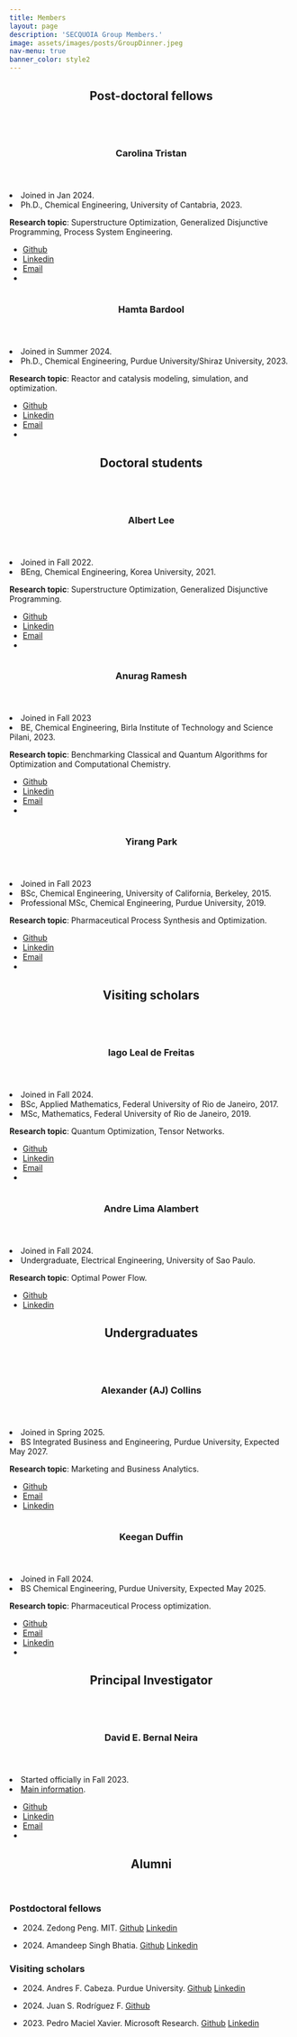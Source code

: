 ```yaml
---
title: Members
layout: page
description: 'SECQUOIA Group Members.'
image: assets/images/posts/GroupDinner.jpeg
nav-menu: true
banner_color: style2
---
```


<!-- markdownlint-disable MD033 -->

<!-- Embedding Font Awesome for ORCID icon -->
<style>
@import url('https://cdnjs.cloudflare.com/ajax/libs/font-awesome/5.15.4/css/all.min.css');
</style>

<!-- Main -->
<div id="main">

<!-- 1 -->
<section id="one">
 <div class="inner">
  <header class="major">
   <h2>Post-doctoral fellows</h2>
  </header>
 </div>
</section>

<!-- 1.1 -->

<!-- 1.2 -->
<section id="one-two" class="spotlights">
    <section>
     <a class="image">
      <img src="assets/images/members/CarolinaTristan.jpg" alt="" data-position="center center" />
     </a>
     <div class="content">
      <div class="inner">
       <header class="major">
        <h3>Carolina Tristan</h3>
       </header>
       <li>Joined in Jan 2024.</li>
       <li>Ph.D., Chemical Engineering, University of Cantabria, 2023.</li>
                   <p><b>Research topic</b>: Superstructure Optimization, Generalized Disjunctive Programming, Process System Engineering.</p>
      <!-- <h4>Icons</h4> -->
    <ul class="icons">
     <li><a href="https://github.com/tristantc" class="icon fa-github"><span class="label">Github</span></a></li>
           <li><a href="https://www.linkedin.com/in/carolina-trist%C3%A1n-teja-3533582b4/" class="icon fa-linkedin"><span class="label">Linkedin</span></a></li>
     <li><a href="mailto:ctristan@purdue.edu" class="icon fa-envelope"><span class="label">Email</span></a></li>
     <li><a href="https://orcid.org/0000-0002-6381-5958" class="fab fa-orcid" style="text-decoration: none; border: none;"><span class="label"></span></a></li>
    </ul>
     </div>
    </div>
   </section>
</section>

<section id="two" class="spotlights">
    <section>
     <a href="generic.html" class="image">
      <img src="assets/images/members/HamtaBardool.jpg" alt="" data-position="center center" />
     </a>
     <div class="content">
      <div class="inner">
       <header class="major">
        <h3>Hamta Bardool</h3>
       </header>
       <li>Joined in Summer 2024.</li>
       <li>Ph.D., Chemical Engineering, Purdue University/Shiraz University, 2023.</li>
                   <p><b>Research topic</b>: Reactor and catalysis modeling, simulation, and optimization.</p>
      <!-- <h4>Icons</h4> -->
    <ul class="icons">
     <li><a href="https://github.com/Hamtabardool" class="icon fa-github"><span class="label">Github</span></a></li>
           <li><a href="https://www.linkedin.com/in/hamta-bardool-6ba418116/" class="icon fa-linkedin"><span class="label">Linkedin</span></a></li>
     <li><a href="mailto:hbardool@purdue.edu" class="icon fa-envelope"><span class="label">Email</span></a></li>
     <li><a href="https://orcid.org/0000-0002-6834-4913" class="fab fa-orcid" style="text-decoration: none; border: none;"><span class="label"></span></a></li>
    </ul>
     </div>
    </div>
   </section>
</section>

<!-- Three -->
<section id="three">
 <div class="inner">
  <header class="major">
   <h2>Doctoral students</h2>
  </header>
 </div>
</section>

<!-- 2.1 -->
<section id="two-one" class="spotlights">
 <section>
  <a class="image">
   <img src="assets/images/members/AlbertJoonLee.jpg" alt="" data-position="center center" />
  </a>
  <div class="content">
   <div class="inner">
    <header class="major">
     <h3>Albert Lee</h3>
    </header>
    <li>Joined in Fall 2022.</li>
    <li>BEng, Chemical Engineering, Korea University, 2021.</li>
    <p><b>Research topic</b>: Superstructure Optimization, Generalized Disjunctive Programming.</p>
    <ul class="icons">
     <li><a href="https://github.com/AlbertLee125" class="icon fa-github"><span class="label">Github</span></a></li>
     <li><a href="https://www.linkedin.com/in/albert-lee-45570a24b/" class="icon fa-linkedin"><span class="label">Linkedin</span></a></li>
    <li><a href="mailto:lee4382@purdue.edu" class="icon fa-envelope"><span class="label">Email</span></a></li>
    <li><a href="https://orcid.org/0000-0002-4474-3266" class="fab fa-orcid" style="text-decoration: none; border: none;"><span class="label"></span></a></li>
    </ul>
   </div>
  </div>
 </section>
</section>

<!-- 2.2 -->
<section id="two-two" class="spotlights">
 <section>
  <a class="image">
   <img src="assets/images/members/Anurag_Ramesh.jpeg" alt="" data-position="center center" />
  </a>
  <div class="content">
   <div class="inner">
    <header class="major">
     <h3>Anurag Ramesh</h3>
    </header>
    <li>Joined in Fall 2023</li>
    <li>BE, Chemical Engineering, Birla Institute of Technology and Science Pilani, 2023.</li>
    <p><b>Research topic</b>: Benchmarking Classical and Quantum Algorithms for Optimization and Computational Chemistry.</p>
    <ul class="icons">
     <li><a href="https://github.com/anurag-r20" class="icon fa-github"><span class="label">Github</span></a></li>
     <li><a href="https://www.linkedin.com/in/anuragr20" class="icon fa-linkedin"><span class="label">Linkedin</span></a></li>
    <li><a href="mailto:rames102@purdue.edu" class="icon fa-envelope"><span class="label">Email</span></a></li>
    <li><a href="https://orcid.org/0009-0001-8360-8614" class="fab fa-orcid" style="text-decoration: none; border: none;"><span class="label"></span></a></li>
    </ul>
   </div>
  </div>
 </section>
</section>

<!-- 2.3 -->
<section id="two-three" class="spotlights">
 <section>
  <a class="image">
   <img src="assets/images/members/Yirang-Park.jpg" alt="" data-position="center center" />
  </a>
  <div class="content">
   <div class="inner">
    <header class="major">
     <h3>Yirang Park</h3>
    </header>
    <li>Joined in Fall 2023</li>
    <li>BSc, Chemical Engineering, University of California, Berkeley, 2015.</li>
    <li>Professional MSc, Chemical Engineering, Purdue University, 2019.</li>
    <p><b>Research topic</b>: Pharmaceutical Process Synthesis and Optimization.</p>
    <ul class="icons">
     <li><a href="https://github.com/parkyr" class="icon fa-github"><span class="label">Github</span></a></li>
     <li><a href="https://www.linkedin.com/in/yirangp/" class="icon fa-linkedin"><span class="label">Linkedin</span></a></li>
    <li><a href="mailto:park407@purdue.edu" class="icon fa-envelope"><span class="label">Email</span></a></li>
    <li><a href="https://orcid.org/0009-0008-6629-3308" class="fab fa-orcid" style="text-decoration: none; border: none;"><span class="label"></span></a></li>
    </ul>
   </div>
  </div>
 </section>
</section>

<!-- 3 -->
<section id="three">
 <div class="inner">
  <header class="major">
   <h2>Visiting scholars</h2>
  </header>
 </div>
</section>

<!-- 3.1 -->
<!-- <section id="three-one" class="spotlights">
 <section>
  <a class="image">
   <img src="assets/images/members/PedroMacielXavier.jpg" alt="" data-position="center center" />
  </a>
  <div class="content">
   <div class="inner">
    <header class="major">
     <h3>Pedro Maciel Xavier</h3>
    </header>
    <li>Joined in Fall 2023.</li>
    <li>BEng, Computer &amp; Information Engineering, Federal University of Rio de Janeiro, 2022.</li>
    <li>BSc, Mathematics, Federal University of Rio de Janeiro, 2022.</li>
    <p><b>Research topic</b>: Quantum Optimization</p>
    <ul class="icons">
     <li><a href="https://github.com/pedromxavier" class="icon fa-github"><span class="label">Github</span></a></li>
     <li><a href="https://www.linkedin.com/in/pedro-maciel-xavier/" class="icon fa-linkedin"><span class="label">Linkedin</span></a></li>
    <li><a href="mailto:pedrox@cos.ufrj.br" class="icon fa-envelope"><span class="label">Email</span></a></li>
    </ul>
   </div>
  </div>
 </section>
</section> -->

<!-- 3.1 -->
<section id="three-one" class="spotlights">
 <section>
  <a class="image">
   <img src="assets/images/members/IagoLealDeFreitas.jpg" alt="" data-position="center center" />
  </a>
  <div class="content">
   <div class="inner">
    <header class="major">
     <h3>Iago Leal de Freitas</h3>
    </header>
    <li>Joined in Fall 2024.</li>
    <li>BSc, Applied Mathematics, Federal University of Rio de Janeiro, 2017.</li>
    <li>MSc, Mathematics, Federal University of Rio de Janeiro, 2019.</li>
    <p><b>Research topic</b>: Quantum Optimization, Tensor Networks.</p>
    <ul class="icons">
     <li><a href="https://github.com/iagoleal" class="icon fa-github"><span class="label">Github</span></a></li>
     <li><a href="https://www.linkedin.com/in/iagolealf/" class="icon fa-linkedin"><span class="label">Linkedin</span></a></li>
     <li><a href="mailto:ilealdef@purdue.edu" class="icon fa-envelope"><span class="label">Email</span></a></li>
     <li><a href="https://orcid.org/0009-0001-6813-5863" class="fab fa-orcid" style="text-decoration: none; border: none;"><span class="label"></span></a></li>
    </ul>
   </div>
  </div>
 </section>
</section>

<!-- 3.2 -->
<!-- <section id="three-two" class="spotlights">
 <section>
  <a class="image">
   <img src="assets/images/members/AndresCabeza.jpg" alt="" data-position="center center" />
  </a>
  <div class="content">
   <div class="inner">
    <header class="major">
     <h3>Andres F. Cabeza</h3>
    </header>
    <li>Joined in Fall 2023.</li>
    <li>BEng, Chemical Engineering, Universidad Nacional de Colombia, Manizales, 2017.</li>
    <li>MSc, Chemical Engineering, Universidad Nacional de Colombia, Bogotá, 2022.</li>
    <p><b>Research topic</b>: Process Systems Engineering, Process Intensification</p>
    <ul class="icons">
     <li><a href="https://github.com/andres9403" class="icon fa-github"><span class="label">Github</span></a></li>
     <li><a href="https://www.linkedin.com/in/andres-f-cabeza-2075a3149/" class="icon fa-linkedin"><span class="label">Linkedin</span></a></li>
     <li><a href="mailto:acabezap@purdue.edu" class="icon fa-envelope"><span class="label">Email</span></a></li>
     <li><a href="https://orcid.org/0009-0008-5932-564X" class="fab fa-orcid" style="text-decoration: none; border: none;"><span class="label"></span></a></li>
    </ul>
   </div>
  </div>
 </section>
</section> -->

<!-- 3.3 -->

<!-- 3.4 -->
<section id="three-four" class="spotlights">
 <section>
  <a class="image">
   <img src="assets/images/members/AndreLimaAlambert.jpeg" alt="" data-position="center center" />
  </a>
  <div class="content">
   <div class="inner">
    <header class="major">
     <h3>Andre Lima Alambert</h3>
    </header>
    <li>Joined in Fall 2024.</li>
    <li>Undergraduate, Electrical Engineering, University of Sao Paulo.</li>
    <p><b>Research topic</b>: Optimal Power Flow.</p>
    <ul class="icons">
     <li><a href="https://github.com/alimaala2002" class="icon fa-github"><span class="label">Github</span></a></li>
     <li><a href="https://www.linkedin.com/in/andr%C3%A9-lima-alambert-301078292/" class="icon fa-linkedin"><span class="label">Linkedin</span></a></li>
    </ul>
   </div>
  </div>
 </section>
</section>



<!-- 98 -->
<section id="ninety-eight">
 <div class="inner">
  <header class="major">
   <h2>Undergraduates</h2>
  </header>
 </div>
</section>

<!-- 3.4 -->
<section id="threefour" class="spotlights">
 <section>
  <a class="image">
   <img src="assets/images/members/AJCollins.png" alt="" data-position="center center" />
  </a>
  <div class="content">
   <div class="inner">
    <header class="major">
     <h3>Alexander (AJ) Collins</h3>
    </header>
    <li>Joined in Spring 2025.</li>
    <li>BS Integrated Business and Engineering, Purdue University, Expected May 2027.
    <p><b>Research topic</b>: Marketing and Business Analytics.</p>
    <ul class="icons">
     <li><a href="https://github.com/colli525" class="icon fa-github"><span class="label">Github</span></a></li>
     <li><a href="colli525@purdue.edu" class="icon fa-envelope"><span class="label">Email</span></a></li>
     <li><a href="https://www.linkedin.com/in/alexandercollins3/" class="icon fa-linkedin"><span class="label">Linkedin</span></a></li>
     </ul>
   </div>
  </div>
 </section>
</section>


<!-- 3.3 -->
<section id="threethree" class="spotlights">
 <section>
  <a class="image">
   <img src="assets/images/members/KeeganDuffinAAMP.jpg" alt="" data-position="center center" />
  </a>
  <div class="content">
   <div class="inner">
    <header class="major">
     <h3>Keegan Duffin</h3>
    </header>
    <li>Joined in Fall 2024.</li>
    <li>BS Chemical Engineering, Purdue University, Expected May 2025.
    <p><b>Research topic</b>: Pharmaceutical Process optimization.</p>
    <ul class="icons">
     <li><a href="https://github.com/keeganlduffin" class="icon fa-github"><span class="label">Github</span></a></li>
     <li><a href="duffink@purdue.edu" class="icon fa-envelope"><span class="label">Email</span></a></li>
     <li><a href="https://www.linkedin.com/in/keeganduffin/" class="icon fa-linkedin"><span class="label">Linkedin</span></a></li>
     <li><a href="https://orcid.org/0009-0006-7751-7616" class="fab fa-orcid" style="text-decoration: none; border: none;"><span class="label"></span></a></li>
    </ul>
   </div>
  </div>
 </section>
</section>



<!-- 98 -->
<section id="ninety-eight">
 <div class="inner">
  <header class="major">
   <h2>Principal Investigator</h2>
  </header>
 </div>
</section>

<!-- 99 -->
<section id="ninety-nine" class="spotlights">
 <section>
  <a href="1-bernalde.html" class="image">
   <img src="assets/images/members/DavidBernal.jpg" alt="" data-position="center center" />
  </a>
  <div class="content">
   <div class="inner">
    <header class="major">
     <h3>David E. Bernal Neira</h3>
    </header>
    <li>Started officially in Fall 2023.</li>
    <li><a href="1-bernalde.html">Main information</a>.</li>
    <ul class="icons">
     <li><a href="https://github.com/bernalde" class="icon fa-github"><span class="label">Github</span></a></li>
     <li><a href="https://www.linkedin.com/in/bernalde/" class="icon fa-linkedin"><span class="label">Linkedin</span></a></li>
     <li><a href="mailto:dbernaln@purdue.edu" class="icon fa-envelope"><span class="label">Email</span></a></li>
     <li><a href="https://orcid.org/0000-0002-8308-5016" class="fab fa-orcid" style="text-decoration: none; border: none;"><span class="label"></span></a></li>
    </ul>
   </div>
  </div>
 </section>
</section>

<!-- 100 -->
<section id="one-hundred">
 <div class="inner">
  <header class="major">
   <h2>Alumni</h2>
  </header>
       <h3>Postdoctoral fellows</h3>
    <!-- </header> -->
      <ul class="icons">
      <li>2024. Zedong Peng. MIT.
      <a href="https://github.com/ZedongPeng" class="icon fa-github"><span class="label">Github</span></a>  
      <a href="https://www.linkedin.com/in/zedong-peng-1a97b0118/" class="icon fa-linkedin"><span class="label">Linkedin</span></a>
      <a href="https://orcid.org/0000-0001-6001-1738" class="fab fa-orcid" style="text-decoration: none; border: none;"><span class="label"></span></a>
      </li>
      </ul>
      <ul class="icons">
      <li>2024. Amandeep Singh Bhatia.
      <a href="https://github.com/deepquantum88" class="icon fa-github"><span class="label">Github</span></a>  
      <a href="https://www.linkedin.com/in/amandeep-singh-bhatia-phd-07b83822/" class="icon fa-linkedin"><span class="label">Linkedin</span></a>
      </li>
      </ul>
      <h3>Visiting scholars</h3>
    <!-- </header> -->
      <ul class="icons">
      <li>2024. Andres F. Cabeza. Purdue University.
      <a href="https://github.com/andres9403" class="icon fa-github"><span class="label">Github</span></a>  
      <a href="https://www.linkedin.com/in/andres-f-cabeza-2075a3149/" class="icon fa-linkedin"><span class="label">Linkedin</span></a>
      <a href="https://orcid.org/0009-0008-5932-564X" class="fab fa-orcid" style="text-decoration: none; border: none;"><span class="label"></span></a>
      </li>
      </ul>
      <ul class="icons">
      <li>2024. Juan S. Rodríguez F.
      <a href="https://github.com/jsrodriguezf" class="icon fa-github"><span class="label">Github</span></a>  
      <a href="https://orcid.org/0000-0001-7348-3857" class="fab fa-orcid" style="text-decoration: none; border: none;"><span class="label"></span></a>
      </li>
      </ul>
      <ul class="icons">
      <li>2023. Pedro Maciel Xavier. Microsoft Research.
      <a href="https://github.com/pedromxavier" class="icon fa-github"><span class="label">Github</span></a>  
      <a href="https://www.linkedin.com/in/pedro-maciel-xavier/" class="icon fa-linkedin"><span class="label">Linkedin</span></a>
      <a href="https://orcid.org/0000-0002-6381-5958" class="fab fa-orcid" style="text-decoration: none; border: none;"><span class="label"></span></a>
      </li>
      </ul>
 </div>

</section>

</div>
